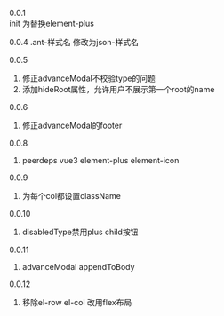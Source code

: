 0.0.1  
init 为替换element-plus

0.0.4
.ant-样式名 修改为json-样式名

0.0.5
1. 修正advanceModal不校验type的问题
2. 添加hideRoot属性，允许用户不展示第一个root的name

0.0.6
1. 修正advanceModal的footer

0.0.8
1. peerdeps vue3 element-plus element-icon

0.0.9
1. 为每个col都设置className

0.0.10
1. disabledType禁用plus child按钮 

0.0.11
1. advanceModal appendToBody

0.0.12
1. 移除el-row el-col 改用flex布局
